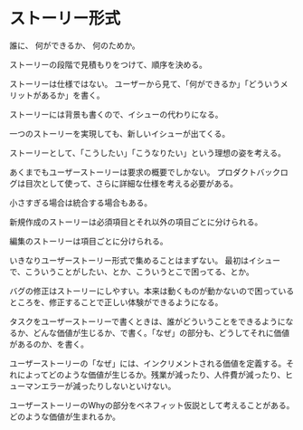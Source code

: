 # ストーリー形式

誰に、
何ができるか、
何のためか。

ストーリーの段階で見積もりをつけて、順序を決める。

ストーリーは仕様ではない。
ユーザーから見て、「何ができるか」「どういうメリットがあるか」を書く。

ストーリーには背景も書くので、イシューの代わりになる。

一つのストーリーを実現しても、新しいイシューが出てくる。

ストーリーとして、「こうしたい」「こうなりたい」という理想の姿を考える。

あくまでもユーザーストーリーは要求の概要でしかない。
プロダクトバックログは目次として使って、さらに詳細な仕様を考える必要がある。

小さすぎる場合は統合する場合もある。

新規作成のストーリーは必須項目とそれ以外の項目ごとに分けられる。

編集のストーリーは項目ごとに分けられる。

いきなりユーザーストーリー形式で集めることはまずない。
最初はイシューで、こういうことがしたい、とか、こういうとこで困ってる、とか。

バグの修正はストーリーにしやすい。本来は動くものが動かないので困っているところを、修正することで正しい体験ができるようになる。

タスクをユーザーストーリーで書くときは、誰がどういうことをできるようになるか、どんな価値が生じるか、で書く。「なぜ」の部分も、どうしてそれに価値があるのか、を書く。

ユーザーストーリーの「なぜ」には、インクリメントされる価値を定義する。それによってどのような価値が生じるか。残業が減ったり、人件費が減ったり、ヒューマンエラーが減ったりしないといけない。

ユーザーストーリーのWhyの部分をベネフィット仮説として考えることがある。どのような価値が生まれるか。
